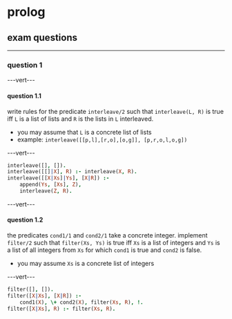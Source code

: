 # prolog

## exam questions

---

### question 1

---vert---

#### question 1.1

write rules for the predicate `interleave/2` such that `interleave(L, R)` is true iff `L` is a list of lists and `R` is the lists in `L` interleaved.

* you may assume that `L` is a concrete list of lists
* example: `interleave([[p,l],[r,o],[o,g]], [p,r,o,l,o,g])`

---vert---

```prolog
interleave([], []).
interleave([[]|X], R) :- interleave(X, R).
interleave([[X|Xs]|Ys], [X|R]) :-
    append(Ys, [Xs], Z),
    interleave(Z, R).
```

---vert---

#### question 1.2

the predicates `cond1/1` and `cond2/1` take a concrete integer. implement `filter/2` such that `filter(Xs, Ys)` is true iff `Xs` is a list of integers and `Ys` is a list of all integers from `Xs` for which `cond1` is true and `cond2` is false.

* you may assume `Xs` is a concrete list of integers

---vert---

```prolog
filter([], []).
filter([X|Xs], [X|R]) :-
    cond1(X), \+ cond2(X), filter(Xs, R), !.
filter([X|Xs], R) :- filter(Xs, R).
```
